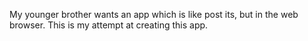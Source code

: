 My younger brother wants an app which is like post its, but in the web browser. This is my attempt at creating this app. 